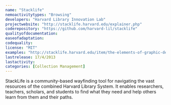```yaml
---
name: "Stacklife"
nemoactivitytypes: "Browsing"
developers: "Harvard Library Innovation Lab"
projectwebsite: "http://stacklife.harvard.edu/explainer.php"
coderepository: "https://github.com/harvard-lil/stacklife"
qualityofdocumentation: 
easeofadaptation: 
codequality: 
license: "MIT"
examples: "http://stacklife.harvard.edu/item/the-elements-of-graphic-design/612B1DC6-D389-24A7-C6EC-A73298255537"
lastrelease: 17/4/2013
lastactivity: 
categories: [Collection Management]
---
```

StackLife is a community-based wayfinding tool for navigating the vast 
resources of the combined Harvard Library System. It enables 
researchers, teachers, scholars, and students to find what they need and
 help others learn from them and their paths.
